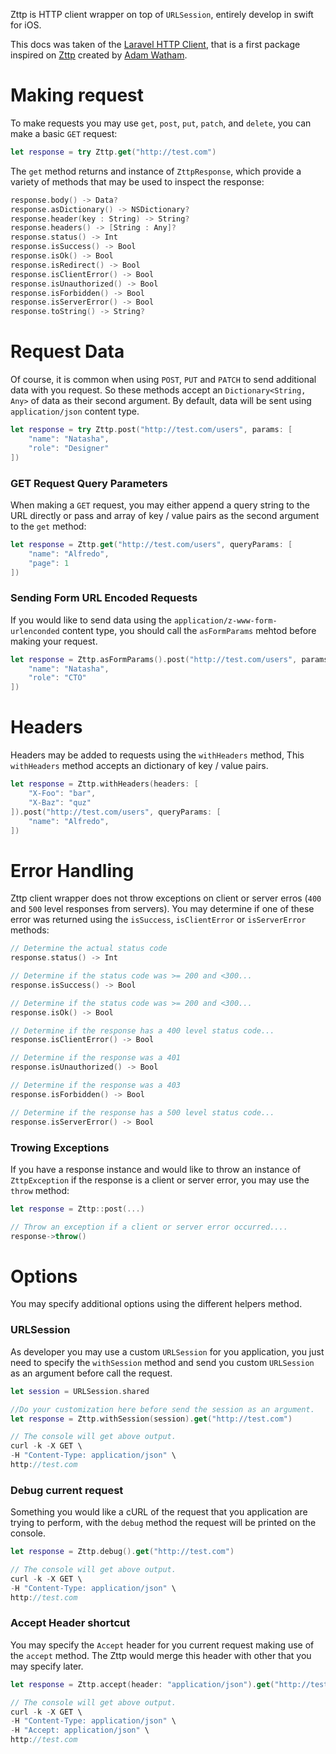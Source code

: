 Zttp is HTTP client wrapper on top of `URLSession`, entirely develop in swift for iOS.

This docs was taken of the [Laravel HTTP Client](https://laravel.com/docs/7.x/http-client), that is a first package inspired on [Zttp](https://github.com/kitetail/zttp) created by [Adam Watham](https://twitter.com/adamwathan).

# Making request

To make requests you may use `get`, `post`, `put`, `patch`, and `delete`, you can make a basic `GET` request:

```swift
let response = try Zttp.get("http://test.com")
```

The `get` method returns and instance of `ZttpResponse`, which provide a variety of methods that may be used to inspect the response:
```swift
response.body() -> Data?
response.asDictionary() -> NSDictionary?
response.header(key : String) -> String?
response.headers() -> [String : Any]?
response.status() -> Int
response.isSuccess() -> Bool
response.isOk() -> Bool
response.isRedirect() -> Bool
response.isClientError() -> Bool
response.isUnauthorized() -> Bool
response.isForbidden() -> Bool
response.isServerError() -> Bool
response.toString() -> String?
```

# Request Data

Of course, it is common when using `POST`, `PUT` and `PATCH` to send additional data with you request. So these methods accept an `Dictionary<String, Any>` of data as their second argument. By default, data will be sent using `application/json` content type.

```swift
let response = try Zttp.post("http://test.com/users", params: [
    "name": "Natasha",
    "role": "Designer"
])
```

### GET Request Query Parameters

When making a `GET` request, you may either append a query string to the URL directly or pass and array of key / value pairs as the second argument to the `get` method:

```swift
let response = Zttp.get("http://test.com/users", queryParams: [
    "name": "Alfredo",
    "page": 1
])
```

### Sending Form URL Encoded Requests

If you would like to send data using the `application/z-www-form-urlenconded` content type, you should call the `asFormParams` mehtod before making your request.

```swift
let response = Zttp.asFormParams().post("http://test.com/users", params: [
    "name": "Natasha",
    "role": "CTO"
])
```

# Headers

Headers may be added to requests using the `withHeaders` method, This `withHeaders` method accepts an dictionary of key / value pairs.

```swift
let response = Zttp.withHeaders(headers: [
    "X-Foo": "bar",
    "X-Baz": "quz"
]).post("http://test.com/users", queryParams: [
    "name": "Alfredo",
])
```

# Error Handling

Zttp client wrapper does not throw exceptions on client or server erros (`400` and `500` level responses from servers). You may determine if one of these error was returned using the `isSuccess`, `isClientError` or `isServerError` methods:

```swift
// Determine the actual status code
response.status() -> Int

// Determine if the status code was >= 200 and <300...
response.isSuccess() -> Bool

// Determine if the status code was >= 200 and <300...
response.isOk() -> Bool

// Determine if the response has a 400 level status code...
response.isClientError() -> Bool

// Determine if the response was a 401
response.isUnauthorized() -> Bool

// Determine if the response was a 403
response.isForbidden() -> Bool

// Determine if the response has a 500 level status code...
response.isServerError() -> Bool
```

### Trowing Exceptions

If you have a response instance  and would like to throw an instance of `ZttpException` if the response is a client or server error, you may use the `throw` method:

```swift
let response = Zttp::post(...)

// Throw an exception if a client or server error occurred....
response->throw()
```
# Options

You may specify additional options using the different helpers method.

### URLSession

As developer you may use a custom `URLSession` for you application, you just need to specify the `withSession` method and send you custom `URLSession` as an argument before call the request.

```swift
let session = URLSession.shared

//Do your customization here before send the session as an argument.
let response = Zttp.withSession(session).get("http://test.com")

// The console will get above output.
curl -k -X GET \
-H "Content-Type: application/json" \
http://test.com
```

### Debug current request

Something you would like a cURL of the request that you application are trying to perform, with the `debug` method the request will be printed on the console.

```swift
let response = Zttp.debug().get("http://test.com")

// The console will get above output.
curl -k -X GET \
-H "Content-Type: application/json" \
http://test.com
```

### Accept Header shortcut

You may  specify the `Accept` header for you current request making use of the `accept` method. The Zttp would merge this header with other that you may specify later.

```swift
let response = Zttp.accept(header: "application/json").get("http://test.com")

// The console will get above output.
curl -k -X GET \
-H "Content-Type: application/json" \
-H "Accept: application/json" \
http://test.com
```

